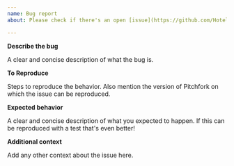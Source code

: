 ```yaml
---
name: Bug report 
about: Please check if there's an open [issue](https://github.com/HotelsDotCom/pitchfork/issues) for the same or a similar bug.

---
```


**Describe the bug**

A clear and concise description of what the bug is.

**To Reproduce**

Steps to reproduce the behavior. Also mention the version of Pitchfork on which the issue can be reproduced.

**Expected behavior**

A clear and concise description of what you expected to happen. If this can be reproduced with a test that's even better!

**Additional context**

Add any other context about the issue here.